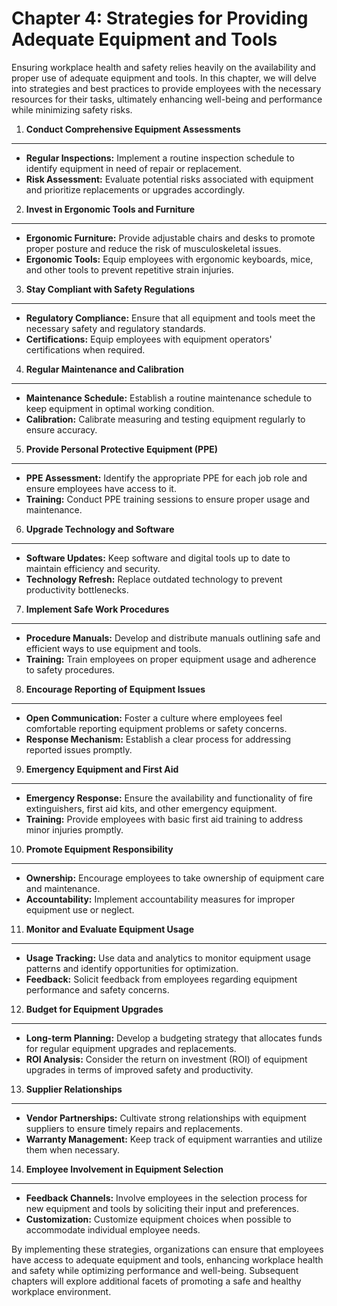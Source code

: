 Chapter 4: Strategies for Providing Adequate Equipment and Tools
================================================================

Ensuring workplace health and safety relies heavily on the availability and proper use of adequate equipment and tools. In this chapter, we will delve into strategies and best practices to provide employees with the necessary resources for their tasks, ultimately enhancing well-being and performance while minimizing safety risks.

1. **Conduct Comprehensive Equipment Assessments**
--------------------------------------------------

* **Regular Inspections:** Implement a routine inspection schedule to identify equipment in need of repair or replacement.
* **Risk Assessment:** Evaluate potential risks associated with equipment and prioritize replacements or upgrades accordingly.

2. **Invest in Ergonomic Tools and Furniture**
----------------------------------------------

* **Ergonomic Furniture:** Provide adjustable chairs and desks to promote proper posture and reduce the risk of musculoskeletal issues.
* **Ergonomic Tools:** Equip employees with ergonomic keyboards, mice, and other tools to prevent repetitive strain injuries.

3. **Stay Compliant with Safety Regulations**
---------------------------------------------

* **Regulatory Compliance:** Ensure that all equipment and tools meet the necessary safety and regulatory standards.
* **Certifications:** Equip employees with equipment operators' certifications when required.

4. **Regular Maintenance and Calibration**
------------------------------------------

* **Maintenance Schedule:** Establish a routine maintenance schedule to keep equipment in optimal working condition.
* **Calibration:** Calibrate measuring and testing equipment regularly to ensure accuracy.

5. **Provide Personal Protective Equipment (PPE)**
--------------------------------------------------

* **PPE Assessment:** Identify the appropriate PPE for each job role and ensure employees have access to it.
* **Training:** Conduct PPE training sessions to ensure proper usage and maintenance.

6. **Upgrade Technology and Software**
--------------------------------------

* **Software Updates:** Keep software and digital tools up to date to maintain efficiency and security.
* **Technology Refresh:** Replace outdated technology to prevent productivity bottlenecks.

7. **Implement Safe Work Procedures**
-------------------------------------

* **Procedure Manuals:** Develop and distribute manuals outlining safe and efficient ways to use equipment and tools.
* **Training:** Train employees on proper equipment usage and adherence to safety procedures.

8. **Encourage Reporting of Equipment Issues**
----------------------------------------------

* **Open Communication:** Foster a culture where employees feel comfortable reporting equipment problems or safety concerns.
* **Response Mechanism:** Establish a clear process for addressing reported issues promptly.

9. **Emergency Equipment and First Aid**
----------------------------------------

* **Emergency Response:** Ensure the availability and functionality of fire extinguishers, first aid kits, and other emergency equipment.
* **Training:** Provide employees with basic first aid training to address minor injuries promptly.

10. **Promote Equipment Responsibility**
----------------------------------------

* **Ownership:** Encourage employees to take ownership of equipment care and maintenance.
* **Accountability:** Implement accountability measures for improper equipment use or neglect.

11. **Monitor and Evaluate Equipment Usage**
--------------------------------------------

* **Usage Tracking:** Use data and analytics to monitor equipment usage patterns and identify opportunities for optimization.
* **Feedback:** Solicit feedback from employees regarding equipment performance and safety concerns.

12. **Budget for Equipment Upgrades**
-------------------------------------

* **Long-term Planning:** Develop a budgeting strategy that allocates funds for regular equipment upgrades and replacements.
* **ROI Analysis:** Consider the return on investment (ROI) of equipment upgrades in terms of improved safety and productivity.

13. **Supplier Relationships**
------------------------------

* **Vendor Partnerships:** Cultivate strong relationships with equipment suppliers to ensure timely repairs and replacements.
* **Warranty Management:** Keep track of equipment warranties and utilize them when necessary.

14. **Employee Involvement in Equipment Selection**
---------------------------------------------------

* **Feedback Channels:** Involve employees in the selection process for new equipment and tools by soliciting their input and preferences.
* **Customization:** Customize equipment choices when possible to accommodate individual employee needs.

By implementing these strategies, organizations can ensure that employees have access to adequate equipment and tools, enhancing workplace health and safety while optimizing performance and well-being. Subsequent chapters will explore additional facets of promoting a safe and healthy workplace environment.
